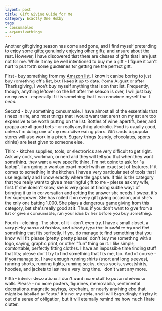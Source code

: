 ```yaml
---
layout: post
title: Gift Giving Guide for Me
category: Exactly One Hobby
tags:
- consumables
- expensivethings
---
```


Another gift giving season has come and gone, and I find myself pretending to enjoy some gifts; genuinely enjoying other gifts; and unsure about the rest. However, I have discovered that there are classes of gifts that I are just not for me. While it may be well intentioned to buy me a gift - I figure it can't hurt to put forth some guidelines for getting me the perfect gift.

First - buy something from my [Amazon list][1]. I know it can be boring to just buy something off a list, but I keep it up to date. Come August or after Thanksgiving, I won't buy myself anything that is on that list. Frequently, though, anything leftover on the list after the season is over, I will just buy on my own - especially if it is something that I can convince myself that I _need_.

Second - buy something consumable. I have almost all of the essentials that I need in life, and most things that I would want that aren't on my list are too expensive to be worth putting on the list. Bottles of wine, apertifs, beer, and grappa are all good bets - or really anything alcoholic. Food is usually good, unless I'm doing one of my restrictive eating plans. Gift cards to popular stores will also work in a pinch. Sugary things (candy, chocolates, sports drinks) are best given to someone else.

Third - kitchen supplies, tools, or electronics are very difficult to get right. Ask any cook, workman, or nerd and they will tell you that when they want something, they want a very specific thing. I'm not going to ask for "a laptop". I am going to want an exact model with an exact set of features. If it comes to something in the kitchen, I have a very particular set of tools that I use regularly and I know exactly where the gaps are. If this is the category that you really want to give a meaningful gift to me - please ask my wife, first. If she doesn't know, she is very good at finding subtle ways of bringing it up in conversation and getting the answer she needs. I swear, it's her superpower. She has nailed it on every gift giving occasion, and she's the only one batting 1.000. She plays a dangerous game giving from this category, but she's really good at it. Thus, if you don't want to give from a list or give a consumable, run your idea by her before you buy something.

Fourth - clothing. The short of it - don't even try. I have a small closet, a very picky sense of fashion, and a body type that is awful to try and find something that fits perfectly. If you do manage to find something that you know will fit, please (pretty, pretty please) don't buy me something with a logo, saying, graphic print, or other "fun" thing on it. I like simple, comfortable, perfectly fitting clothes. **I** have an impossible time finding stuff that fits; please don't try to find something that fits me, too. And of course - if you manage to, I have enough running shirts (short and long sleeves), running shorts, running tights, running socks, dress socks, sweatshirts, hoodies, and jackets to last me a very long time. I don't want any more.

Fifth - interior decorations. I don't want more stuff to put on shelves or walls. Please - no more posters, figurines, memorabilia, sentimental decorations, magnetic sayings, keychains, or nearly anything else that might be labelled as "cute." It's not my style, and I will begrudingly display it out of a sense of obligation, but it will eternally remind me how much I hate clutter.

[1]: https://www.amazon.com/hz/wishlist/ls/2AHU9MUS0GW78?&sort=default